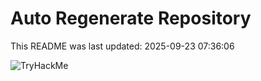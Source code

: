 # Auto Regenerate Repository

This README was last updated: 2025-09-23 07:36:06

 ![TryHackMe](https://tryhackme.com/badge/533634)